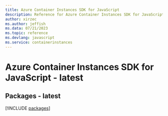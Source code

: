 ```yaml
---
title: Azure Container Instances SDK for JavaScript
description: Reference for Azure Container Instances SDK for JavaScript
author: xirzec
ms.author: jeffish
ms.data: 07/21/2023
ms.topic: reference
ms.devlang: javascript
ms.service: containerinstances
---
```

# Azure Container Instances SDK for JavaScript - latest
## Packages - latest
[!INCLUDE [packages](container-instances-index.md)]